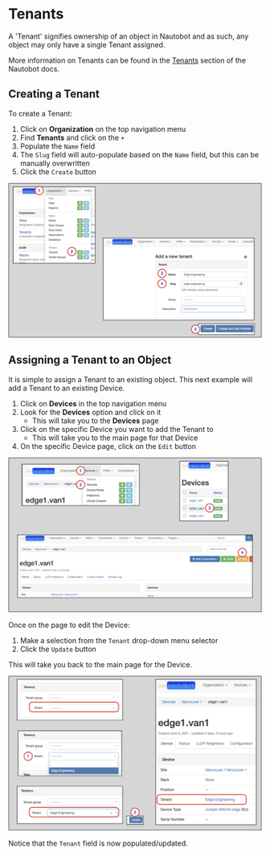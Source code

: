 # Tenants

A 'Tenant' signifies ownership of an object in Nautobot and as such, any object may only have a single Tenant assigned.

More information on Tenants can be found in the [Tenants](../../models/tenancy/tenant.md) section of the Nautobot docs.

## Creating a Tenant

To create a Tenant:

1. Click on **Organization** on the top navigation menu
2. Find **Tenants** and click on the `+`
3. Populate the `Name` field
4. The `Slug` field will auto-populate based on the `Name` field, but this can be manually overwritten
5. Click the `Create` button

![Add tenant](../images/getting-started-nautobot-ui/12-add-tenant.png)

## Assigning a Tenant to an Object

It is simple to assign a Tenant to an existing object. This next example will add a Tenant to an existing Device.

1. Click on **Devices** in the top navigation menu
2. Look for the **Devices** option and click on it
    * This will take you to the **Devices** page
3. Click on the specific Device you want to add the Tenant to
    * This will take you to the main page for that Device
4. On the specific Device page, click on the `Edit` button

![Assign tenant to device 1](../images/getting-started-nautobot-ui/13-assign-tenant-to-device.png)

Once on the page to edit the Device:

1. Make a selection from the `Tenant` drop-down menu selector
2. Click the `Update` button

This will take you back to the main page for the Device.

![Assign tenant to device 2](../images/getting-started-nautobot-ui/14-assign-tenant-to-device-2.png)

Notice that the `Tenant` field is now populated/updated.
